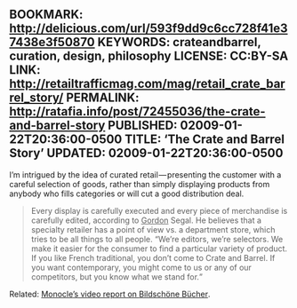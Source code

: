 BOOKMARK: http://delicious.com/url/593f9dd9c6cc728f41e37438e3f50870
KEYWORDS: crateandbarrel, curation, design, philosophy
LICENSE: CC:BY-SA
LINK: http://retailtrafficmag.com/mag/retail_crate_barrel_story/
PERMALINK: http://ratafia.info/post/72455036/the-crate-and-barrel-story
PUBLISHED: 02009-01-22T20:36:00-0500
TITLE: ‘The Crate and Barrel Story’
UPDATED: 02009-01-22T20:36:00-0500
--
I’m intrigued by the idea of curated retail — presenting the customer with a
careful selection of goods, rather than simply displaying products from anybody
who fills categories or will cut a good distribution deal.

> Every display is carefully executed and every piece of merchandise is
> carefully edited, according to
> <span class='person'><ins>Gordon</ins> Segal</span>. He believes that a
> specialty retailer has a point of view <abbr>vs.</abbr> a department store,
> which tries to be all things to all people. <q>We’re editors, we’re selectors.
> We make it easier for the consumer to find a particular variety of product.
> If you like French traditional, you don’t come to
> <span class='organization'>Crate and Barrel</span>. If you want contemporary,
> you might come to us or any of our competitors, but you know what we stand
> for.</q>

Related: [<span class='magazine'>Monocle</span>’s video report on
<span class='organization' lang='de'>Bildschöne Bücher</span>][monocle].

 [monocle]: http://www.monocle.com/sections/culture/Web-Articles/Bildschone-Bucher/
